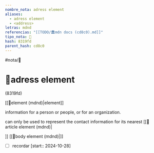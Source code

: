```yaml
---
nombre_nota: adress element
aliases:
  - adress element
  - <address>
letras: mdnd
referencias: "[[TODO/🏛️mdn docs (cd8c0).md]]"
tipo_nota: 📑
hash: 8319fd
parent_hash: cd8c0
---
```


#nota/📑

# 📑adress element
<div class="hash">(8319fd)</div>

[[📑element (mdnd)|element]]

information for a person or people, or for an organization.

can only be used to represent the contact information for its nearest [[📑article element (mdnd)|<article>]] [[📑body element (mdnd)|<body>]]

- [ ] recordar  [start:: 2024-10-28]
